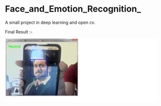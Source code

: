 # Face_and_Emotion_Recognition_
A small project in deep learning and open cv.

Final Result :-

<p align="center" widt>
  <img src="result.png" width="500" >
</p>
